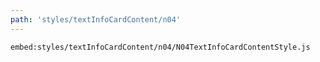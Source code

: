 ```yaml
---
path: 'styles/textInfoCardContent/n04'
---
```


`embed:styles/textInfoCardContent/n04/N04TextInfoCardContentStyle.js`
